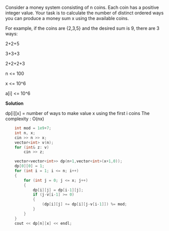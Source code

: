Consider a money system consisting of n coins. 
Each coin has a positive integer value.
Your task is to calculate the number of  distinct ordered ways you can produce a money 
sum x using the available coins.
    
For example, if the coins are {2,3,5} and the desired sum is 9, there are 3 ways:

2+2+5
    
3+3+3
    
2+2+2+3

n <= 100
    
x <= 10^6

a[i] <= 10^6

**Solution**

dp[i][x] = number of ways to make value x using the first i coins
The complexity : O(nx)
    
```cpp
    int mod = 1e9+7;
    int n, x;
    cin >> n >> x;
    vector<int> v(n);
    for (int& z: v)
        cin >> z;

    vector<vector<int>> dp(n+1,vector<int>(x+1,0));
    dp[0][0] = 1;
    for (int i = 1; i <= n; i++)
    {
        for (int j = 0; j <= x; j++)
        {
            dp[i][j] = dp[i-1][j];
            if (j-v[i-1] >= 0)
            {
                (dp[i][j] += dp[i][j-v[i-1]]) %= mod;
            }
        }
    }
    cout << dp[n][x] << endl;
```
